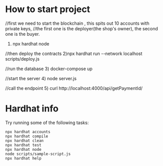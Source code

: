 # How to start project
//first we need to start the blockchain , this spits out 10 accounts with private keys, 
//the first one is the deployer(the shop's owner), the second one is the buyer.
1) npx hardhat node

//then deploy the contracts
2)npx hardhat run --network localhost scripts/deploy.js

//run the database 
3) docker-compose up

//start the server
4) node server.js

//call the endpoint 
5) curl http://localhost:4000/api/getPaymentId/






# Hardhat info

Try running some of the following tasks:

```shell
npx hardhat accounts
npx hardhat compile
npx hardhat clean
npx hardhat test
npx hardhat node
node scripts/sample-script.js
npx hardhat help
```

